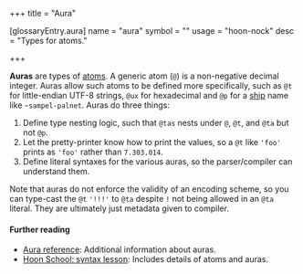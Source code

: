 +++
title = "Aura"

[glossaryEntry.aura]
name = "aura"
symbol = ""
usage = "hoon-nock"
desc = "Types for atoms."

+++

**Auras** are types of [atoms](/glossary/atom). A generic atom (`@`) is a non-negative decimal integer. Auras allow such atoms to be defined more specifically, such as `@t` for little-endian UTF-8 strings, `@ux` for hexadecimal and `@p` for a [ship](/glossary/ship) name like `~sampel-palnet`. Auras do three things:

1. Define type nesting logic, such that `@tas` nests under `@`, `@t`, and `@ta` but not `@p`.
2. Let the pretty-printer know how to print the values, so a `@t` like `'foo'` prints as `'foo'` rather than `7.303.014`.
3. Define literal syntaxes for the various auras, so the parser/compiler can understand them.
   
Note that auras do not enforce the validity of an encoding scheme, so you can type-cast the `@t` `'!!!'` to `@ta` despite `!` not being allowed in an `@ta` literal. They are ultimately just metadata given to compiler.

#### Further reading

- [Aura reference](/language/hoon/reference/auras): Additional information about auras.
- [Hoon School: syntax lesson](/courses/hoon-school/B-syntax): Includes details of atoms and auras.
